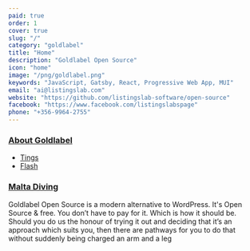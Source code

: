 ```yaml
---
paid: true
order: 1
cover: true
slug: "/"
category: "goldlabel"
title: "Home"
description: "Goldlabel Open Source"
icon: "home"
image: "/png/goldlabel.png"
keywords: "JavaScript, Gatsby, React, Progressive Web App, MUI"
email: "ai@listingslab.com"
website: "https://github.com/listingslab-software/open-source"
facebook: "https://www.facebook.com/listingslabspage"
phone: "+356-9964-2755"
---
```

### [About Goldlabel](/goldlabel)

- [Tings](/goldlabel/tings/)
- [Flash](/goldlabel/flash/)

### [Malta Diving](/diving)

Goldlabel Open Source is a modern alternative to WordPress. It's Open Source & free. You don’t have to pay for it. Which is how it should be. Should you do us the honour of trying it out and deciding that it’s an approach which suits you, then there are pathways for you to do that without suddenly being charged an arm and a leg